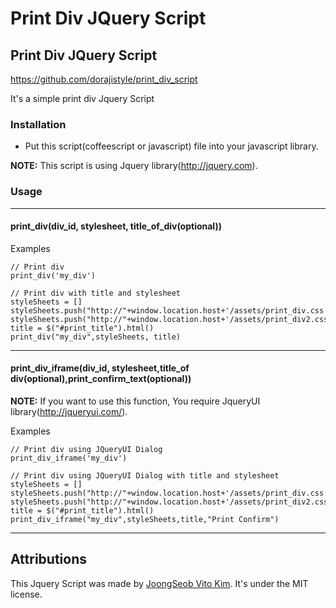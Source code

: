 # Print Div JQuery Script


## Print Div JQuery Script

https://github.com/dorajistyle/print_div_script

It's a simple print div Jquery Script


### Installation
* Put this script(coffeescript or javascript) file into your javascript library.

**NOTE:** This script is using Jquery library(http://jquery.com).          


### Usage

----
#### print_div(div_id, stylesheet[](optional), title_of_div(optional))

Examples

    // Print div
	print_div('my_div')

    // Print div with title and stylesheet
	styleSheets = []
	styleSheets.push("http://"+window.location.host+'/assets/print_div.css')
	styleSheets.push("http://"+window.location.host+'/assets/print_div2.css')
	title = $("#print_title").html()
	print_div("my_div",styleSheets, title)

----
#### print_div_iframe(div_id, stylesheet[](optional),title_of div(optional),print_confirm_text(optional))

**NOTE:** If you want to use this function, You require JqueryUI library(http://jqueryui.com/).

Examples
	
	// Print div using JQueryUI Dialog
	print_div_iframe('my_div')

	// Print div using JQueryUI Dialog with title and stylesheet
	styleSheets = []
	styleSheets.push("http://"+window.location.host+'/assets/print_div.css')
	styleSheets.push("http://"+window.location.host+'/assets/print_div2.css')
	title = $("#print_title").html()
	print_div_iframe("my_div",styleSheets,title,"Print Confirm")

________________________

## Attributions

This Jquery Script was made by [JoongSeob Vito Kim](http://www.dorajistyle.pe.kr/p/about-me.html). 
It's under the MIT license.